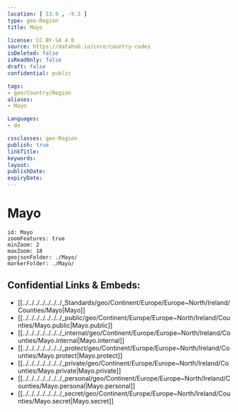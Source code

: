 ```yaml
---
location: [ 53.9 , -9.3 ] 
type: geo-Region
title: Mayo

license: CC BY-SA 4.0
source: https://datahub.io/core/country-codes
isDeleted: false
isReadOnly: false
draft: false
confidential: public

tags:
- geo/Country/Region
aliases:
- Mayo

Languages:
- de

cssclasses: geo-Region
publish: true
linkTitle: 
keywords: 
layout: 
publishDate: 
expiryDate: 
---
```


# Mayo

```leaflet
id: Mayo
zoomFeatures: true 
minZoom: 2 
maxZoom: 18
geojsonFolder: ./Mayo/
markerFolder: ./Mayo/
```


## Confidential Links & Embeds: 
- [[../../../../../../../_Standards/geo/Continent/Europe/Europe~North/Ireland/Counties/Mayo|Mayo]] 
- [[../../../../../../../_public/geo/Continent/Europe/Europe~North/Ireland/Counties/Mayo.public|Mayo.public]] 
- [[../../../../../../../_internal/geo/Continent/Europe/Europe~North/Ireland/Counties/Mayo.internal|Mayo.internal]] 
- [[../../../../../../../_protect/geo/Continent/Europe/Europe~North/Ireland/Counties/Mayo.protect|Mayo.protect]] 
- [[../../../../../../../_private/geo/Continent/Europe/Europe~North/Ireland/Counties/Mayo.private|Mayo.private]] 
- [[../../../../../../../_personal/geo/Continent/Europe/Europe~North/Ireland/Counties/Mayo.personal|Mayo.personal]] 
- [[../../../../../../../_secret/geo/Continent/Europe/Europe~North/Ireland/Counties/Mayo.secret|Mayo.secret]] 

